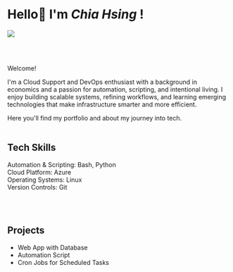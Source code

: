 
# Hello👋 I'm _Chia Hsing_ !
<a href="https://www.linkedin.com/in/chiahsing/"><img src="https://img.shields.io/badge/-LinkedIn-0072b1?&style=for-the-badge&logo=linkedin&logoColor=white" /></a>


</br>
</br>

Welcome! 

I'm a Cloud Support and DevOps enthusiast with a background in economics and a passion for automation, scripting, and intentional living. I enjoy building scalable systems, refining workflows, and learning emerging technologies that make infrastructure smarter and more efficient.

Here you'll find my portfolio and about my journey into tech. </br>
</br>




## Tech Skills

Automation & Scripting: Bash, Python </br>
Cloud Platform: Azure </br>
Operating Systems: Linux </br>
Version Controls: Git </br>


</br>
</br>

## Projects

- Web App with Database
- Automation Script
- Cron Jobs for Scheduled Tasks



<!--
**chiahsing-dev/chiahsing-dev** is a ✨ _special_ ✨ repository because its `README.md` (this file) appears on your GitHub profile.

Here are some ideas to get you started:

- 🔭 I’m currently working on ...
- 🌱 I’m currently learning ...
- 👯 I’m looking to collaborate on ...
- 🤔 I’m looking for help with ...
- 💬 Ask me about ...
- 📫 How to reach me: ...
- 😄 Pronouns: ...
- ⚡ Fun fact: ...
-->
